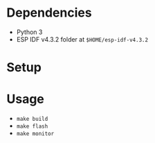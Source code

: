 # Dependencies
- Python 3
- ESP IDF v4.3.2 folder at `$HOME/esp-idf-v4.3.2`

# Setup 
<!-- TODO -->

# Usage
- `make build`
- `make flash`
- `make monitor`
